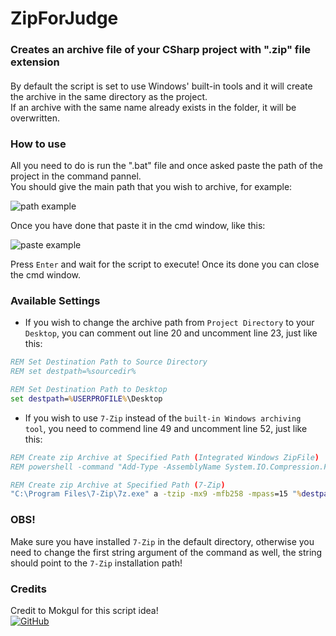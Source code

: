 # ZipForJudge

### Creates an archive file of your CSharp project with ".zip" file extension

#### 
By default the script is set to use Windows' built-in tools and it will create the archive in the same directory as the project.  
If an archive with the same name already exists in the folder, it will be overwritten.

### How to use
All you need to do is run the ".bat" file and once asked paste the path of the project in the command pannel.  
You should give the main path that you wish to archive, for example:

![path example](https://cdn.discordapp.com/attachments/659853809165533186/1082233713724760154/image.png)

Once you have done that paste it in the cmd window, like this:

![paste example](https://cdn.discordapp.com/attachments/659853809165533186/1082234104197693500/image.png)

Press `Enter` and wait for the script to execute! Once its done you can close the cmd window.

### Available Settings
- If you wish to change the archive path from `Project Directory` to your `Desktop`, you can comment out line 20 and uncomment line 23, just like this:
```bat
REM Set Destination Path to Source Directory
REM set destpath=%sourcedir%

REM Set Destination Path to Desktop
set destpath=%USERPROFILE%\Desktop
```
- If you wish to use `7-Zip` instead of the `built-in Windows archiving tool`, you need to commend line 49 and uncomment line 52, just like this:
```bat
REM Create zip Archive at Specified Path (Integrated Windows ZipFile)
REM powershell -command "Add-Type -AssemblyName System.IO.Compression.FileSystem; [System.IO.Compression.ZipFile]::CreateFromDirectory('%tempdir_copy%', '%destpath%\%archivename%.zip', [System.IO.Compression.CompressionLevel]::Optimal, $false)"

REM Create zip Archive at Specified Path (7-Zip)
"C:\Program Files\7-Zip\7z.exe" a -tzip -mx9 -mfb258 -mpass=15 "%destpath%\%archivename%.zip" "%tempdir_copy%\*.*"
```
### OBS! 
Make sure you have installed `7-Zip` in the default directory, otherwise you need to change the first string argument of the command as well, the string should point to the `7-Zip` installation path!

### Credits
Credit to Mokgul for this script idea!  
[![GitHub](https://img.shields.io/badge/-mokgul-000000?style=flat-square&logo=Github&logoColor=white)](https://github.com/mokgul) 
